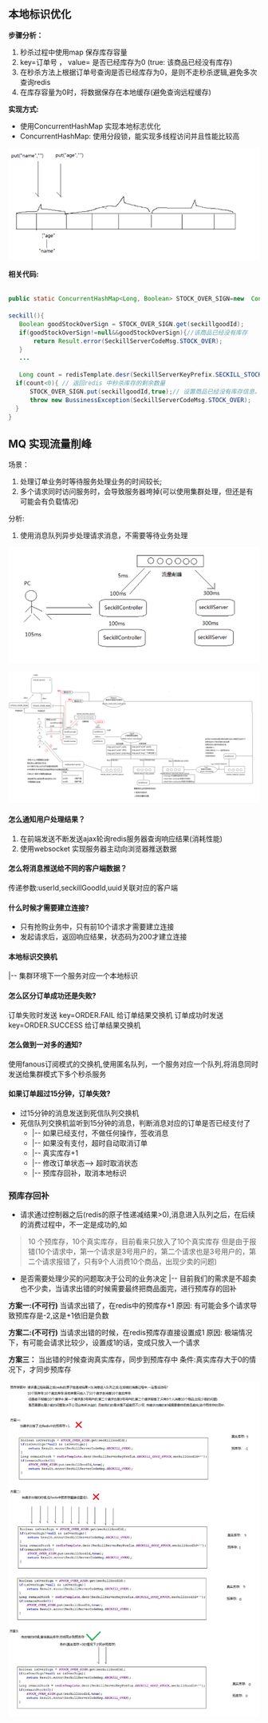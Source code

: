 
## 本地标识优化
**步骤分析：**
1. 秒杀过程中使用map 保存库存容量
2. key=订单号 ， value= 是否已经库存为0 (true: 该商品已经没有库存)
3. 在秒杀方法上根据订单号查询是否已经库存为0，是则不走秒杀逻辑,避免多次查询redis
4. 在库存容量为0时，将数据保存在本地缓存(避免查询远程缓存)

**实现方式:**
* 使用ConcurrentHashMap 实现本地标志优化
* ConcurrentHashMap: 使用分段锁，能实现多线程访问并且性能比较高

![](assets/01_秒杀优化-20b15bac.png)

**相关代码:**
```java

public static ConcurrentHashMap<Long, Boolean> STOCK_OVER_SIGN=new  ConcurrentHashMap<>();

seckill(){
   Boolean goodStockOverSign = STOCK_OVER_SIGN.get(seckillgoodId);
   if(goodStockOverSign!=null&&goodStockOverSign){//该商品已经没有库存
       return Result.error(SeckillServerCodeMsg.STOCK_OVER);
   }
   ...

   Long count = redisTemplate.desr(SeckillServerKeyPrefix.SECKILL_STOCK_COUNT, vo.getId() + "");
  if(count<0){ // 返回redis 中秒杀库存的剩余数量
      STOCK_OVER_SIGN.put(seckillgoodId,true);// 设置商品已经没有库存信息，不需要再去查询数据库
      throw new BussinessException(SeckillServerCodeMsg.STOCK_OVER);
  }
}
```

## MQ 实现流量削峰
场景：
1. 处理订单业务时等待服务处理业务的时间较长;
2. 多个请求同时访问服务时，会导致服务器垮掉(可以使用集群处理，但还是有可能会有负载情况)

分析:
1. 使用消息队列异步处理请求消息，不需要等待业务处理

![](assets/01_秒杀优化-579ce490.png)

![](assets/01_秒杀优化-d384c0c0.png)

#### 怎么通知用户处理结果？
1. 在前端发送不断发送ajax轮询redis服务器查询响应结果(消耗性能)
2. 使用websocket 实现服务器主动向浏览器推送数据

#### 怎么将消息推送给不同的客户端数据？
传递参数:userId,seckillGoodId,uuid关联对应的客户端


#### 什么时候才需要建立连接?
* 只有抢购业务中，只有前10个请求才需要建立连接
* 发起请求后，返回响应结果，状态码为200才建立连接


#### 本地标识交换机
  |-- 集群环境下一个服务对应一个本地标识


#### 怎么区分订单成功还是失败?
订单失败时发送 key=ORDER.FAIL 给订单结果交换机
订单成功时发送 key=ORDER.SUCCESS 给订单结果交换机


#### 怎么做到一对多的通知?
使用fanous订阅模式的交换机,使用匿名队列，一个服务对应一个队列,将消息同时发送给集群模式下多个秒杀服务

#### 如果订单超过15分钟，订单失效?
* 过15分钟的消息发送到死信队列交换机
* 死信队列交换机监听到15分钟的消息，判断消息对应的订单是否已经支付了
  * |-- 如果已经支付，不做任何操作，签收消息
  * |-- 如果没有支付，超时自动取消订单
  * |-- 真实库存+1
  * |-- 修改订单状态--> 超时取消状态
  * |-- 预库存回补，取消本地标识

### 预库存回补
* 请求通过控制器之后(redis的原子性递减结果>0),消息进入队列之后，在后续的消费过程中，不一定是成功的,如
>10 个预库存，10个真实库存，目前看来只放入了10个真实库存
但是由于报错(10个请求中，第一个请求是3号用户的，第二个请求也是3号用户的，第二个请求报错了，只有9个人消费10个商品，出现少卖的问题)

* 是否需要处理少买的问题取决于公司的业务决定
    |-- 目前我们的需求是不超卖也不少卖，当请求出错的时候需要最终把商品面完，进行预库存的回补

**方案一:(不可行)**
当请求出错了，在redis中的预库存+1
原因: 有可能会多个请求导致预库存是-2,这是+1依旧是负数

**方案二:(不可行)**
当请求出错的时候，在redis预库存直接设置成1
原因: 极端情况下，有可能会请求比较少，设置成1的话，变成只放入一个请求

**方案三：**
当出错的时候查询真实库存，同步到预库存中
条件:真实库存大于0的情况下，才同步预库存


![](assets/01_秒杀优化-af3c30f8.png)
